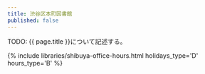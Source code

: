 ```yaml
---
title: 渋谷区本町図書館
published: false
---
```


TODO: {{ page.title }}について記述する。

{% include libraries/shibuya-office-hours.html holidays_type='D' hours_type='B' %}
